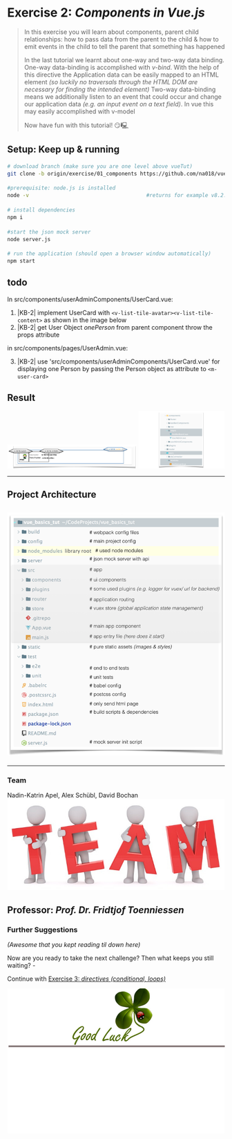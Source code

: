 # Exercise 2: _Components in Vue.js_
> In this exercise you will learn about components, parent child relationships: how to pass data from the parent to the child & how to emit events in the child to tell the parent that something has happened
>
> In the last tutorial we learnt about one-way and two-way data binding. 
> One-way data-binding is accomplished with _v-bind_. With the help of this directive the Application data can be easily mapped to an HTML element _(so luckily no traversals through the HTML DOM are necessary for finding the intended element)_
> Two-way data-binding means we additionally listen to an event that could occur and change our application data _(e.g. an input event on a text field)_.
> In vue this may easily accomplished with v-model
>
> Now have fun with this tutorial! 😏🖳 

## Setup: Keep up & running

``` bash
# download branch (make sure you are one level above vueTut)
git clone -b origin/exercise/01_components https://github.com/na018/vue_basics_tut.git vueTut/01_components && cd vueTut/01_components

#prerequisite: node.js is installed
node -v                                      #returns for example v8.2.1

# install dependencies
npm i

#start the json mock server
node server.js

# run the application (should open a browser window automatically)
npm start

```
## todo
In src/components/userAdminComponents/UserCard.vue:
1. |KB-2| implement UserCard with `<v-list-tile-avatar><v-list-tile-content>` as shown in the image below
2. |KB-2| get User Object _onePerson_ from parent component throw the props attribute

in src/components/pages/UserAdmin.vue:

3. |KB-2| use 'src/components/userAdminComponents/UserCard.vue' for displaying one Person by passing the Person object as attribute to `<m-user-card>`



## Result

<img src="static/img/readme/exercise.png" alt="exercise" style="width: 300px; height: auto;"/>
<img src="static/img/readme/folderStructure.png" alt="exercise" style="width: 200px; height: auto;"/>


--------------------
## Project Architecture
![KanBan Project Architecture](static/img/readme/ProjectArchitecture.png "KanBan Project Architecture")
-------------------

-------------------

### Team
Nadin-Katrin Apel, Alex Schübl, David Bochan
 ![Team photo](static/img/readme/team.jpg "Team")
 
 Professor: _Prof. Dr. Fridtjof Toenniessen_
-------------------
 
### Further Suggestions
_(Awesome that you kept reading til down here)_

Now are you ready to take the next challenge? Then what keeps you still waiting? - 

Continue with [Exercise 3: _directives (conditional, loops)_](https://github.com/na018/vue_basics_tut/tree/origin/exercise/02_directives)

 ![Good luck](static/img/readme/luck.jpg "Kleeblatt")

 
 
